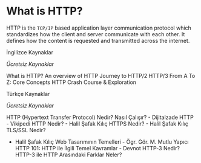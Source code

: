 # What is HTTP?

HTTP is the `TCP/IP` based application layer communication protocol which standardizes how the client and server communicate with each other. It defines how the content is requested and transmitted across the internet.

<ResourceGroupTitle>İngilizce Kaynaklar</ResourceGroupTitle>

*Ücretsiz Kaynaklar*

<BadgeLink colorScheme='yellow' badgeText='Read' href='https://www.cloudflare.com/en-gb/learning/ddos/glossary/hypertext-transfer-protocol-http/'>What is HTTP?</BadgeLink>
<BadgeLink colorScheme='yellow' badgeText='Read' href='https://developer.mozilla.org/en-US/docs/Web/HTTP/Overview'>An overview of HTTP</BadgeLink>
<BadgeLink colorScheme='yellow' badgeText='Read' href='https://kamranahmed.info/blog/2016/08/13/http-in-depth/'>Journey to HTTP/2</BadgeLink>
<BadgeLink colorScheme='yellow' badgeText='Read' href='https://www.smashingmagazine.com/2021/08/http3-core-concepts-part1/'>HTTP/3 From A To Z: Core Concepts</BadgeLink>
<BadgeLink badgeText='Watch' href='https://www.youtube.com/watch?v=iYM2zFP3Zn0'>HTTP Crash Course & Exploration</BadgeLink>

<ResourceGroupTitle>Türkçe Kaynaklar</ResourceGroupTitle>

*Ücretsiz Kaynaklar*

<BadgeLink badgeText='Oku' href='https://www.dijitalzade.com/http-hyper-text-transfer-protocol/?ref=yazilimcininyolharitasi.com'>HTTP (Hypertext Transfer Protocol) Nedir? Nasıl Çalışır? - Dijitalzade</BadgeLink>
<BadgeLink badgeText='Oku' href='https://tr.wikipedia.org/wiki/HTTP/?ref=yazilimcininyolharitasi.com'>HTTP - Vikipedi</BadgeLink>
<BadgeLink badgeText='Oku' href='https://halilsafakkilic.com/http/?ref=yazilimcininyolharitasi.com'>HTTP Nedir? - Halil Şafak Kılıç</BadgeLink>
<BadgeLink badgeText='Oku' href='https://halilsafakkilic.com/https/?ref=yazilimcininyolharitasi.com'>HTTPS Nedir? - Halil Şafak Kılıç</BadgeLink>
<BadgeLink badgeText='Oku' href='https://halilsafakkilic.com/tls/?ref=yazilimcininyolharitasi.com'>TLS/SSL Nedir?
 - Halil Şafak Kılıç</BadgeLink>
<BadgeLink badgeText='Oku' href='https://acikders.ankara.edu.tr/pluginfile.php/41730/mod_resource/content/0/WEB_tasarim_temelleri_sunum2.pdf?ref=yazilimcininyolharitasi.com'>Web Tasarımının Temelleri - Ögr. Gör. M. Mutlu Yapıcı</BadgeLink>
<BadgeLink badgeText='Oku' href='https://devnot.com/2019/http-101-http-ile-ilgili-temel-kavramlar/?ref=yazilimcininyolharitasi.com'>HTTP 101: HTTP ile İlgili Temel Kavramlar - Devnot</BadgeLink>
<BadgeLink badgeText='Oku' href='https://www.alastyr.com/blog/http-3-nedir/?ref=yazilimcininyolharitasi.com'>HTTP-3 Nedir? HTTP-3 ile HTTP Arasındaki Farklar Neler?</BadgeLink>